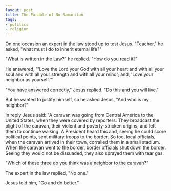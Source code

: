 ```yaml
---
layout: post
title: The Parable of No Samaritan
tags:
- politics
- religion
---
```


On one occasion an expert in the law stood up to test Jesus.
"Teacher," he asked, "what must I do to inherit eternal life?"

"What is written in the Law?" he replied.  "How do you read it?"

He answered, "'Love the Lord your God with all your heart and with all
your soul and with all your strength and with all your mind'; and,
'Love your neighbor as yourself.'"

"You have answered correctly," Jesus replied.  "Do this and you will
live."

But he wanted to justify himself, so he asked Jesus, "And who is my
neighbor?"

In reply Jesus said: "A caravan was going from Central America to the
United States, when they were covered by reporters.  They broadcast
the plight of the caravan, their violent and poverty-stricken origins,
and left them to continue walking.  A President heard this and, seeing
he could score political points, sent military troops to the border.
So too, local officials, when the caravan arrived in their town,
corralled them in a small stadium. When the caravan went to the
border, border officials shut down the border.  Seeing they would not
be dissuaded, they also sprayed them with tear gas.

"Which of these three do you think was a neighbor to the caravan?"

The expert in the law replied, "No one."

Jesus told him, "Go and do better."

